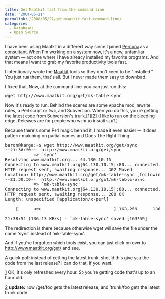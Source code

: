 ```yaml
---
title: Get Maatkit fast from the command line
date: "2008-05-21"
permalink: /2008/05/21/get-maatkit-fast-command-line/
categories:
  - Databases
  - Open Source
---
```

I have been using Maatkit in a different way since I joined [Percona][1] as a consultant. When I'm working on a system now, it's a new, unfamiliar system &#8212; not one where I have already installed my favorite programs. And that means I want to grab my favorite productivity tools fast.

I intentionally wrote the [Maatkit][2] tools so they don't need to be "installed." You just run them, that's all. But I never made them easy to download.

I fixed that. Now, at the command line, you can just run this:

<pre>wget http://www.maatkit.org/get/mk-table-sync</pre>

Now it's ready to run. Behind the scenes are some Apache mod_rewrite rules, a Perl script or two, and Subversion. When you do this, you're getting the latest code from Subversion's trunk.\[1][2\] (I like to run on the bleeding edge. Releases are for people who want to install stuff.)

Because there's some Perl magic behind it, I made it even easier &#8212; it does pattern-matching on partial names and Does The Right Thing:

<pre>baron@kanga:~$ wget http://www.maatkit.org/get/sync
--21:38:50--  http://www.maatkit.org/get/sync
           =&gt; `sync'
Resolving www.maatkit.org... 64.130.10.15
Connecting to www.maatkit.org|64.130.10.15|:80... connected.
HTTP request sent, awaiting response... 302 Moved
Location: http://www.maatkit.org/get/mk-table-sync [following]
--21:38:50--  http://www.maatkit.org/get/mk-table-sync
           =&gt; `mk-table-sync'
Connecting to www.maatkit.org|64.130.10.15|:80... connected.
HTTP request sent, awaiting response... 200 OK
Length: unspecified [application/x-perl]

    [      &lt;=&gt;                            ] 163,259      136.51K/s             

21:38:51 (136.13 KB/s) - `mk-table-sync' saved [163259]</pre>

The redirection is there because otherwise wget will save the file under the name 'sync' instead of 'mk-table-sync'.

And if you've forgotten which tools exist, you can just click on over to <http://www.maatkit.org/get/> and see.

A quick poll: instead of getting the latest trunk, should this give you the code from the last release? I can do that, if you want.

[1] OK, it's only refreshed every hour. So you're getting code that's up to an hour old.

[2] **update:** now /get/foo gets the latest release, and /trunk/foo gets the latest trunk code.

 [1]: http://www.percona.com/
 [2]: http://www.maatkit.org
